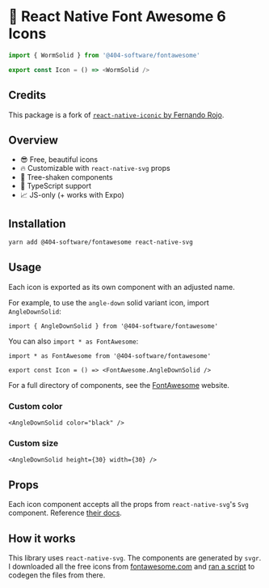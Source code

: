# 🎨 React Native Font Awesome 6 Icons

```ts
import { WormSolid } from '@404-software/fontawesome'

export const Icon = () => <WormSolid />
```

## Credits

This package is a fork of [`react-native-iconic` by Fernando Rojo](https://github.com/nandorojo/react-native-iconic).

## Overview

- 😎 Free, beautiful icons
- 🔥 Customizable with `react-native-svg` props
- 🌲 Tree-shaken components
- 🤖 TypeScript support
- 📈 JS-only (+ works with Expo)

## Installation

```sh
yarn add @404-software/fontawesome react-native-svg
```

## Usage

Each icon is exported as its own component with an adjusted name.

For example, to use the `angle-down` solid variant icon, import `AngleDownSolid`:

```tsx
import { AngleDownSolid } from '@404-software/fontawesome'
```

You can also `import * as FontAwesome`:

```tsx
import * as FontAwesome from '@404-software/fontawesome'

export const Icon = () => <FontAwesome.AngleDownSolid />
```

For a full directory of components, see the [FontAwesome](https://fontawesome.com/icons) website.

### Custom color

```tsx
<AngleDownSolid color="black" />
```

### Custom size

```tsx
<AngleDownSolid height={30} width={30} />
```

## Props

Each icon component accepts all the props from `react-native-svg`'s `Svg` component. Reference [their docs](https://github.com/react-native-svg/react-native-svg#svg).

## How it works

This library uses `react-native-svg`. The components are generated by `svgr`. I downloaded all the free icons from [fontawesome.com](https://fontawesome.com) and [ran a script](/generate/index.ts) to codegen the files from there.
